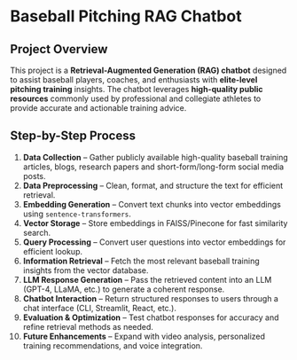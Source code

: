 # Baseball Pitching RAG Chatbot

## Project Overview  
This project is a **Retrieval-Augmented Generation (RAG) chatbot** designed to assist baseball players, coaches, and enthusiasts with **elite-level pitching training** insights. The chatbot leverages **high-quality public resources** commonly used by professional and collegiate athletes to provide accurate and actionable training advice.

## Step-by-Step Process  

1. **Data Collection** – Gather publicly available high-quality baseball training articles, blogs, research papers and short-form/long-form social media posts. 
2. **Data Preprocessing** – Clean, format, and structure the text for efficient retrieval.  
3. **Embedding Generation** – Convert text chunks into vector embeddings using `sentence-transformers`.  
4. **Vector Storage** – Store embeddings in FAISS/Pinecone for fast similarity search.  
5. **Query Processing** – Convert user questions into vector embeddings for efficient lookup.  
6. **Information Retrieval** – Fetch the most relevant baseball training insights from the vector database.  
7. **LLM Response Generation** – Pass the retrieved content into an LLM (GPT-4, LLaMA, etc.) to generate a coherent response.  
8. **Chatbot Interaction** – Return structured responses to users through a chat interface (CLI, Streamlit, React, etc.).  
9. **Evaluation & Optimization** – Test chatbot responses for accuracy and refine retrieval methods as needed.  
10. **Future Enhancements** – Expand with video analysis, personalized training recommendations, and voice integration.  
